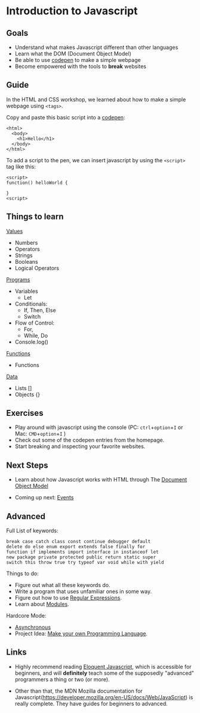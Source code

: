 # Introduction to Javascript


## Goals

-   Understand what makes Javascript different than other languages
-   Learn what the DOM (Document Object Model)
-   Be able to use [codepen](codepen.io) to make a simple webpage
-   Become empowered with the tools to **break** websites


## Guide

In the HTML and CSS workshop, we learned about how to make a simple webpage using `<tags>`.

Copy and paste this basic script into a [codepen](codepen.io):
```
<html>
  <body>
    <h1>Hello</h1>
  </body>
</html>
```

To add a script to the pen, we can insert javascript by using the `<script>` tag like this:
```
<script>
function() helloWorld {

}
<script>
```


## Things to learn

[Values](http://eloquentjavascript.net/01_values.html)

-   Numbers
-   Operators
-   Strings
-   Booleans
-   Logical Operators


[Programs](http://eloquentjavascript.net/02_program_structure.html)

-   Variables
    - Let
-   Conditionals:
    - If, Then, Else 
    - Switch
-   Flow of Control: 
    - For, 
    - While, Do
-   Console.log()

[Functions](http://eloquentjavascript.net/03_functions.html)

-   Functions

[Data](http://eloquentjavascript.net/04_data.html)

-   Lists []
-   Objects {}


## Exercises

-   Play around with javascript using the console (PC: `ctrl`+`option`+`I` or Mac: `CMD`+`option`+`I` )
-   Check out some of the codepen entries from the homepage.
-   Start breaking and inspecting your favorite websites.


## Next Steps 

-   Learn about how Javascript works with HTML through
    The [Document Object Model](http://eloquentjavascript.net/14_dom.html)

-   Coming up next: [Events](http://eloquentjavascript.net/15_event.html)


## Advanced

Full List of keywords:

~~~
break case catch class const continue debugger default
delete do else enum export extends false finally for
function if implements import interface in instanceof let
new package private protected public return static super
switch this throw true try typeof var void while with yield
~~~

Things to do:

-   Figure out what all these keywords do.
-   Write a program that uses unfamiliar ones in some way.
-   Figure out how to use [Regular Expressions](http://eloquentjavascript.net/09_regexp.html).
-   Learn about [Modules](http://eloquentjavascript.net/10_modules.html).

Hardcore Mode:

-   [Asynchronous](http://eloquentjavascript.net/11_async.html)
-   Project Idea: [Make your own Programming Language](http://eloquentjavascript.net/12_language.html).


## Links

-   Highly recommend reading [Eloquent Javascript](http://eloquentjavascript.net/),
    which is accessible for beginners, and will **definitely** teach some of
    the supposedly "advanced" programmers a thing or two (or more).

-   Other than that, the MDN Mozilla documentation for Javascript(https://developer.mozilla.org/en-US/docs/Web/JavaScript) is really complete. They have guides for beginners to advanced.
